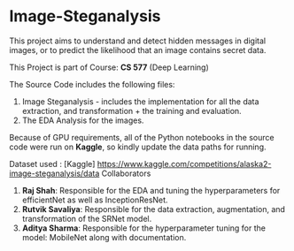 # Image-Steganalysis
This project aims to understand and detect hidden messages in digital images, or to predict the likelihood that an image contains secret data.

This Project is part of Course: **CS 577** (Deep Learning)

The Source Code includes the following files:
1. Image Steganalysis - includes the implementation for all the data extraction, and transformation + the training and evaluation.
2. The EDA Analysis for the images.

Because of GPU requirements, all of the Python notebooks in the source code were run on **Kaggle**, so kindly update the data paths for running. 

Dataset used : [Kaggle] https://www.kaggle.com/competitions/alaska2-image-steganalysis/data
Collaborators

1. **Raj Shah**: Responsible for the EDA and tuning the hyperparameters for efficientNet as well as InceptionResNet.
2. **Rutvik Savaliya**: Responsible for the data extraction, augmentation, and transformation of the SRNet model.
3. **Aditya Sharma**: Responsible for the hyperparameter tuning for the model: MobileNet along with documentation.
